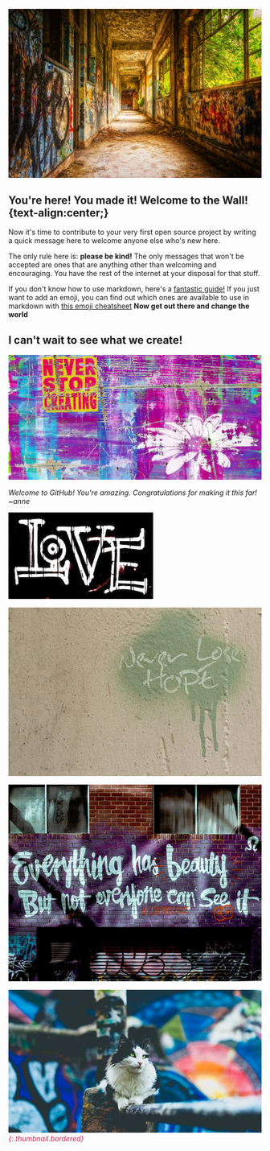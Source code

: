 ![Photo by Tama66 via Pixabay](pixabay_Tama66.jpg)

## You're here! You made it! Welcome to the Wall! {text-align:center;}

Now it's time to contribute to your very first open source project by writing a quick message here to welcome anyone else who's new here. 

The only rule here is: **please be kind!** The only messages that won't be accepted are ones that are anything other than welcoming and encouraging. You have the rest of the internet at your disposal for that stuff.

If you don't know how to use markdown, here's a [fantastic guide!](http://agea.github.io/tutorial.md/) If you just want to add an emoji, you can find out which ones are available to use in markdown with [this emoji cheatsheet](https://www.webfx.com/tools/emoji-cheat-sheet/)
**Now get out there and change the world**


**I can't wait to see what we create!**
-----------

![Image by ShonEjai via Pixabay](pixabay_ShonEjai.jpg)

*Welcome to GitHub! You're amazing. Congratulations for making it this far! ~anne* <i class="fas fa-heart" aria-hidden="true" style="color:#c7254e">

![Image by pixel2013 via Pixabay](pixabay_pixel2013.jpg)



![Image by ShonEjai via Pixabay](pixabay_ShonEjai(hope).jpg)



![Image by StockSnap via Pixabay](pixabay_StockSnap(beauty).jpg)










![Image by StockSnap via Pixabay](pixabay_StockSnap(cat).jpg){:.thumbnail.bordered}
